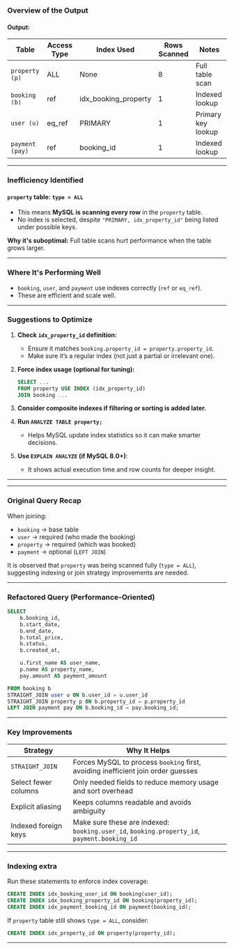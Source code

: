 
### Overview of the Output
#### Output:

| Table   | Access Type | Index Used             | Rows Scanned | Notes                 |
|---------|-------------|------------------------|--------------|------------------------|
| `property (p)` | ALL         | None                   | 8            | Full table scan       |
| `booking (b)`  | ref         | idx_booking_property   | 1            | Indexed lookup         |
| `user (u)`     | eq_ref      | PRIMARY                | 1            | Primary key lookup    |
| `payment (pay)`| ref         | booking_id             | 1            | Indexed lookup       |

---

### Inefficiency Identified

####  `property` table: `type = ALL`
- This means **MySQL is scanning every row** in the `property` table.
- No index is selected, despite `"PRIMARY, idx_property_id"` being listed under possible keys.

**Why it's suboptimal:** Full table scans hurt performance when the table grows larger.

---

### Where It's Performing Well

- `booking`, `user`, and `payment` use indexes correctly (`ref` or `eq_ref`).
- These are efficient and scale well.

---

### Suggestions to Optimize

1. **Check `idx_property_id` definition:**
   - Ensure it matches `booking.property_id = property.property_id`.
   - Make sure it’s a regular index (not just a partial or irrelevant one).

2. **Force index usage (optional for tuning):**
   ```sql
   SELECT ...
   FROM property USE INDEX (idx_property_id)
   JOIN booking ...
   ```

3. **Consider composite indexes if filtering or sorting is added later.**

4. **Run `ANALYZE TABLE property;`**
   - Helps MySQL update index statistics so it can make smarter decisions.

5. **Use `EXPLAIN ANALYZE` (if MySQL 8.0+)**:
   - It shows actual execution time and row counts for deeper insight.

---


---

### Original Query Recap
When joining:

- `booking` → base table
- `user` → required (who made the booking)
- `property` → required (which was booked)
- `payment` → optional (`LEFT JOIN`)

It is observed that `property` was being scanned fully (`type = ALL`), suggesting indexing or join strategy improvements are needed.

---

### Refactored Query (Performance-Oriented)
```sql
SELECT 
    b.booking_id,
    b.start_date,
    b.end_date,
    b.total_price,
    b.status,
    b.created_at,

    u.first_name AS user_name,
    p.name AS property_name,
    pay.amount AS payment_amount

FROM booking b
STRAIGHT_JOIN user u ON b.user_id = u.user_id
STRAIGHT_JOIN property p ON b.property_id = p.property_id
LEFT JOIN payment pay ON b.booking_id = pay.booking_id;
```

---

### Key Improvements

| Strategy | Why It Helps |
|---------|--------------|
| `STRAIGHT_JOIN` | Forces MySQL to process `booking` first, avoiding inefficient join order guesses |
| Select fewer columns | Only needed fields to reduce memory usage and sort overhead |
| Explicit aliasing | Keeps columns readable and avoids ambiguity |
| Indexed foreign keys | Make sure these are indexed: `booking.user_id`, `booking.property_id`, `payment.booking_id` |

---

### Indexing extra
Run these statements to enforce index coverage:
```sql
CREATE INDEX idx_booking_user_id ON booking(user_id);
CREATE INDEX idx_booking_property_id ON booking(property_id);
CREATE INDEX idx_payment_booking_id ON payment(booking_id);
```

If `property` table still shows `type = ALL`, consider:
```sql
CREATE INDEX idx_property_id ON property(property_id);
```

---

